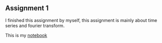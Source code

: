 ## Assignment 1 
I finished this assignment by myself, this assignment is mainly about time series and fourier transform.
 
This is my [notebook](https://github.com/yixuantang/PUI2017_yt1369/blob/master/HW9_yt1369/HW9_yt1369.ipynb)